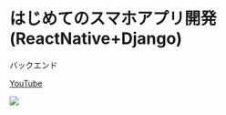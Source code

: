 # はじめてのスマホアプリ開発(ReactNative+Django)

バックエンド

[YouTube](https://youtu.be/CWVKWtb2UZk)

[![](https://res.cloudinary.com/dhaciqd0v/image/upload/v1659354210/LINE/Frame_296_nqhkip.png)](https://youtu.be/CWVKWtb2UZk)
